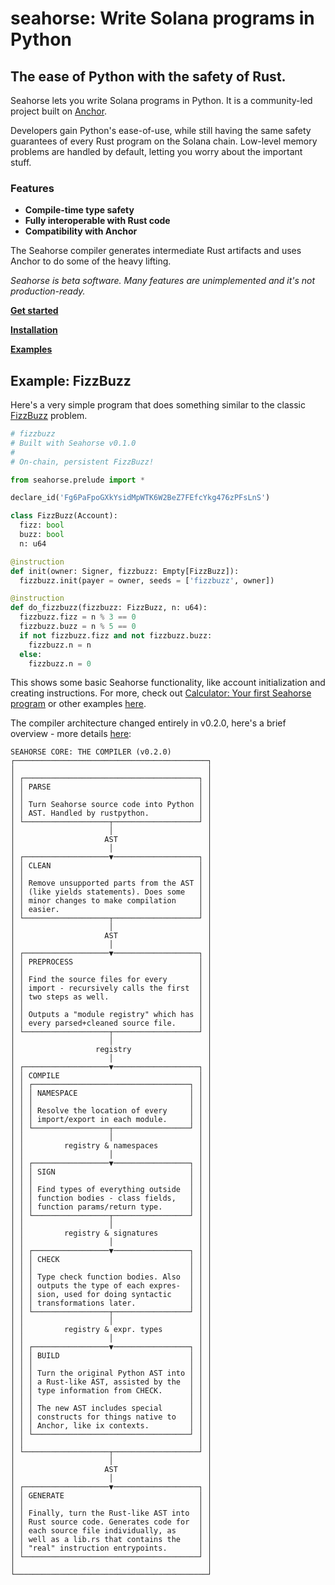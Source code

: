 # seahorse: Write Solana programs in Python

## The ease of Python with the safety of Rust.

Seahorse lets you write Solana programs in Python. It is a community-led project built on [Anchor](https://github.com/coral-xyz/anchor).

Developers gain Python's ease-of-use, while still having the same safety guarantees of every Rust program on the Solana chain. Low-level memory problems are handled by default, letting you worry about the important stuff.

### Features

- **Compile-time type safety**
- **Fully interoperable with Rust code**
- **Compatibility with Anchor**

The Seahorse compiler generates intermediate Rust artifacts and uses Anchor to do some of the heavy lifting.

_Seahorse is beta software. Many features are unimplemented and it's not production-ready._

[**Get started**](https://seahorse-lang.org/)

[**Installation**](https://seahorse-lang.org/docs/installation)

[**Examples**](/examples/)

## Example: FizzBuzz

Here's a very simple program that does something similar to the classic [FizzBuzz](https://en.wikipedia.org/wiki/Fizz_buzz#Programming) problem.

```py
# fizzbuzz
# Built with Seahorse v0.1.0
#
# On-chain, persistent FizzBuzz!

from seahorse.prelude import *

declare_id('Fg6PaFpoGXkYsidMpWTK6W2BeZ7FEfcYkg476zPFsLnS')

class FizzBuzz(Account):
  fizz: bool
  buzz: bool
  n: u64

@instruction
def init(owner: Signer, fizzbuzz: Empty[FizzBuzz]):
  fizzbuzz.init(payer = owner, seeds = ['fizzbuzz', owner])

@instruction
def do_fizzbuzz(fizzbuzz: FizzBuzz, n: u64):
  fizzbuzz.fizz = n % 3 == 0
  fizzbuzz.buzz = n % 5 == 0
  if not fizzbuzz.fizz and not fizzbuzz.buzz:
    fizzbuzz.n = n
  else:
    fizzbuzz.n = 0
```

This shows some basic Seahorse functionality, like account initialization and creating instructions. For more, check out [Calculator: Your first Seahorse program](https://seahorse-lang.org/docs/your-first-seahorse-program) or other examples [here](/examples/).

The compiler architecture changed entirely in v0.2.0, here's a brief overview - more details [here](/src/core/README.md):

```
SEAHORSE CORE: THE COMPILER (v0.2.0)
┌───────────────────────────────────────────┐
│                                           │
│ ┌───────────────────────────────────────┐ │
│ │ PARSE                                 │ │
│ │                                       │ │
│ │ Turn Seahorse source code into Python │ │
│ │ AST. Handled by rustpython.           │ │
│ └───────────────────┬───────────────────┘ │
│                     │                     │
│                    AST                    │
│                     │                     │
│ ┌───────────────────▼───────────────────┐ │
│ │ CLEAN                                 │ │
│ │                                       │ │
│ │ Remove unsupported parts from the AST │ │
│ │ (like yields statements). Does some   │ │
│ │ minor changes to make compilation     │ │
│ │ easier.                               │ │
│ └───────────────────┬───────────────────┘ │
│                     │                     │
│                    AST                    │
│                     │                     │
│ ┌───────────────────▼───────────────────┐ │
│ │ PREPROCESS                            │ │
│ │                                       │ │
│ │ Find the source files for every       │ │
│ │ import - recursively calls the first  │ │
│ │ two steps as well.                    │ │
│ │                                       │ │
│ │ Outputs a "module registry" which has │ │
│ │ every parsed+cleaned source file.     │ │
│ └───────────────────┬───────────────────┘ │
│                     │                     │
│                  registry                 │
│                     │                     │
│ ┌───────────────────▼───────────────────┐ │
│ │ COMPILE                               │ │
│ │ ┌───────────────────────────────────┐ │ │
│ │ │ NAMESPACE                         │ │ │
│ │ │                                   │ │ │
│ │ │ Resolve the location of every     │ │ │
│ │ │ import/export in each module.     │ │ │
│ │ └─────────────────┬─────────────────┘ │ │
│ │                   │                   │ │
│ │         registry & namespaces         │ │
│ │                   │                   │ │
│ │ ┌─────────────────▼─────────────────┐ │ │
│ │ │ SIGN                              │ │ │
│ │ │                                   │ │ │
│ │ │ Find types of everything outside  │ │ │
│ │ │ function bodies - class fields,   │ │ │
│ │ │ function params/return type.      │ │ │
│ │ └─────────────────┬─────────────────┘ │ │
│ │                   │                   │ │
│ │         registry & signatures         │ │
│ │                   │                   │ │
│ │ ┌─────────────────▼─────────────────┐ │ │
│ │ │ CHECK                             │ │ │
│ │ │                                   │ │ │
│ │ │ Type check function bodies. Also  │ │ │
│ │ │ outputs the type of each expres-  │ │ │
│ │ │ sion, used for doing syntactic    │ │ │
│ │ │ transformations later.            │ │ │
│ │ └─────────────────┬─────────────────┘ │ │
│ │                   │                   │ │
│ │         registry & expr. types        │ │
│ │                   │                   │ │
│ │ ┌─────────────────▼─────────────────┐ │ │
│ │ │ BUILD                             │ │ │
│ │ │                                   │ │ │
│ │ │ Turn the original Python AST into │ │ │
│ │ │ a Rust-like AST, assisted by the  │ │ │
│ │ │ type information from CHECK.      │ │ │
│ │ │                                   │ │ │
│ │ │ The new AST includes special      │ │ │
│ │ │ constructs for things native to   │ │ │
│ │ │ Anchor, like ix contexts.         │ │ │
│ │ └───────────────────────────────────┘ │ │
│ │                                       │ │
│ └───────────────────┬───────────────────┘ │
│                     │                     │
│                    AST                    │
│                     │                     │
│ ┌───────────────────▼───────────────────┐ │
│ │ GENERATE                              │ │
│ │                                       │ │
│ │ Finally, turn the Rust-like AST into  │ │
│ │ Rust source code. Generates code for  │ │
│ │ each source file individually, as     │ │
│ │ well as a lib.rs that contains the    │ │
│ │ "real" instruction entrypoints.       │ │
│ └───────────────────────────────────────┘ │
│                                           │
└───────────────────────────────────────────┘
```
